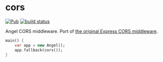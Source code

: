 # cors
[![Pub](https://img.shields.io/pub/v/angel_cors.svg)](https://pub.dartlang.org/packages/angel_cors)
[![build status](https://travis-ci.org/angel-dart/cors.svg)](https://travis-ci.org/angel-dart/cors)

Angel CORS middleware.
Port of [the original Express CORS middleware](https://github.com/expressjs/cors).

```dart
main() {
    var app = new Angel();
    app.fallback(cors());
}
```